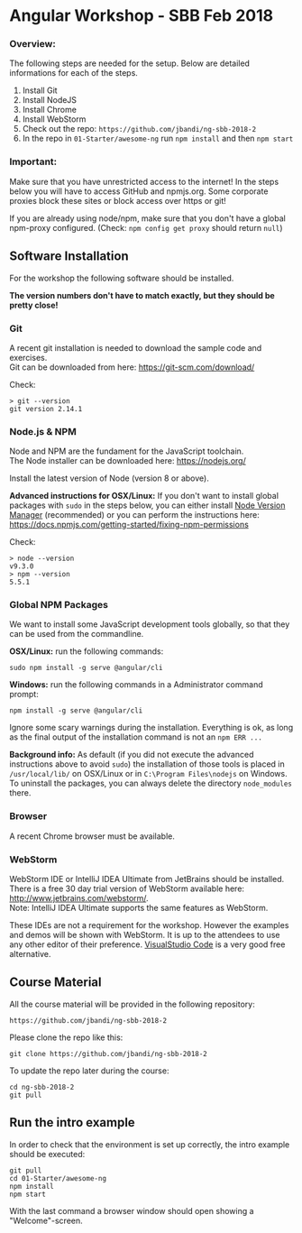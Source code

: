 # Angular Workshop - SBB Feb 2018

### Overview:

The following steps are needed for the setup. Below are detailed informations for each of the steps.

1. Install Git
2. Install NodeJS
3. Install Chrome
4. Install WebStorm
5. Check out the repo: `https://github.com/jbandi/ng-sbb-2018-2`
6. In the repo in `01-Starter/awesome-ng` run `npm install` and then `npm start`



### Important:

Make sure that you have unrestricted access to the internet! In the steps below you will have to access GitHub and npmjs.org. Some corporate proxies block these sites or block access over https or git!

If you are already using node/npm, make sure that you don't have a global npm-proxy configured. (Check: `npm config get proxy` should return `null`)


## Software Installation
For the workshop the following software should be installed.  

**The version numbers don't have to match exactly, but they should be pretty close!**

### Git
A recent git installation is needed to download the sample code and exercises.  
Git can be downloaded from here: <https://git-scm.com/download/>

Check:  

	> git --version                                                             
	git version 2.14.1



### Node.js & NPM 
Node and NPM are the fundament for the JavaScript toolchain.  
The Node installer can be downloaded here: <https://nodejs.org/>

Install the latest version of Node (version 8 or above).  


**Advanced instructions for OSX/Linux:** If you don't want to install global packages with `sudo` in the steps below, you can either install [Node Version Manager](https://github.com/creationix/nvm) (recommended) or you can perform the instructions here: <https://docs.npmjs.com/getting-started/fixing-npm-permissions>

Check:

	> node --version
	v9.3.0
	> npm --version
	5.5.1
	

### Global NPM Packages

We want to install some JavaScript development tools globally, so that they can be used from the commandline.

**OSX/Linux:** run the following commands:

	sudo npm install -g serve @angular/cli 



**Windows:** run the following commands in a Administrator command prompt:

	npm install -g serve @angular/cli 


Ignore some scary warnings during the installation. Everything is ok, as long as the final output of the installation command is not an `npm ERR ...`
	
**Background info:** As default (if you did not execute the advanced instructions above to avoid `sudo`) the installation of those tools is placed in `/usr/local/lib/` on OSX/Linux or in `C:\Program Files\nodejs` on Windows. To uninstall the packages, you can always delete the directory `node_modules` there.




### Browser
A recent Chrome browser must be available.  



### WebStorm
WebStorm IDE or IntelliJ IDEA Ultimate from JetBrains should be installed.  
There is a free 30 day trial version of WebStorm available here: <http://www.jetbrains.com/webstorm/>.  
Note: IntelliJ IDEA Ultimate supports the same features as WebStorm.

These IDEs are not a requirement for the workshop. However the examples and demos will be shown with WebStorm. It is up to the attendees to use any other editor of their preference. [VisualStudio Code](https://code.visualstudio.com/) is a very good free alternative. 



## Course Material

All the course material will be provided in the following repository:

	https://github.com/jbandi/ng-sbb-2018-2
	
Please clone the repo like this:

	git clone https://github.com/jbandi/ng-sbb-2018-2
	

To update the repo later during the course:

	cd ng-sbb-2018-2
	git pull
	


## Run the intro example

In order to check that the environment is set up correctly, the intro example should be executed:

	git pull
	cd 01-Starter/awesome-ng
	npm install
	npm start
	
With the last command a browser window should open showing a "Welcome"-screen.

